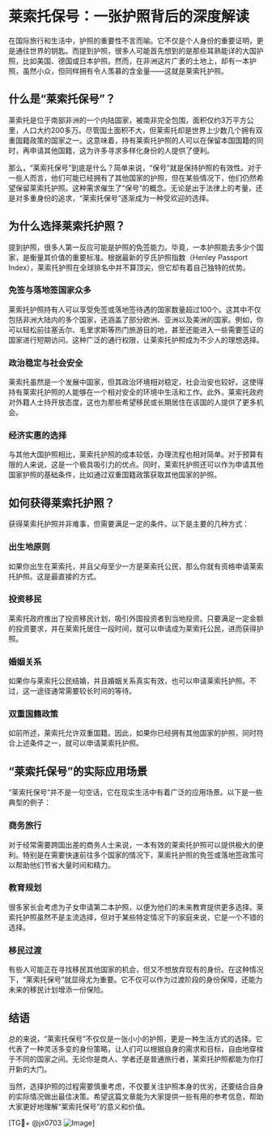 # 莱索托保号：一张护照背后的深度解读

在国际旅行和生活中，护照的重要性不言而喻。它不仅是个人身份的重要证明，更是通往世界的钥匙。而提到护照，很多人可能首先想到的是那些耳熟能详的大国护照，比如美国、德国或日本护照。然而，在非洲这片广袤的土地上，却有一本护照，虽然小众，但同样拥有令人羡慕的含金量——这就是莱索托护照。

## 什么是“莱索托保号”？

莱索托是位于南部非洲的一个内陆国家，被南非完全包围，面积仅约3万平方公里，人口大约200多万。尽管国土面积不大，但莱索托却是世界上少数几个拥有双重国籍政策的国家之一。这意味着，持有莱索托护照的人可以在保留本国国籍的同时，再申请其他国籍，这为许多寻求多样化身份的人提供了便利。

那么，“莱索托保号”到底是什么？简单来说，“保号”就是保持护照的有效性。对于一些人而言，他们可能已经拥有了其他国家的护照，但在某些情况下，他们仍然希望保留莱索托护照。这种需求催生了“保号”的概念。无论是出于法律上的考量，还是对多重身份的追求，“莱索托保号”逐渐成为一种受欢迎的选择。

## 为什么选择莱索托护照？

提到护照，很多人第一反应可能是护照的免签能力。毕竟，一本护照能去多少个国家，是衡量其价值的重要标准。根据最新的亨氏护照指数（Henley Passport Index），莱索托护照在全球排名中并不算顶尖，但它却有着自己独特的优势。

### 免签与落地签国家众多

莱索托护照持有人可以享受免签或落地签待遇的国家数量超过100个。这其中不仅包括非洲大陆内的多个国家，还涵盖了部分欧洲、亚洲以及美洲的国家。例如，你可以轻松前往塞舌尔、毛里求斯等热门旅游目的地，甚至还能进入一些需要签证的国家进行短期访问。这种广泛的通行权限，让莱索托护照成为不少人的理想选择。

### 政治稳定与社会安全

莱索托虽然是一个发展中国家，但其政治环境相对稳定，社会治安也较好。这使得持有莱索托护照的人能够在一个相对安全的环境中生活和工作。此外，莱索托政府对外籍人士持开放态度，这也为那些希望移民或长期居住在该国的人提供了更多机会。

### 经济实惠的选择

与其他大国护照相比，莱索托护照的成本较低，办理流程也相对简单。对于预算有限的人来说，这是一个极具吸引力的优点。同时，莱索托护照还可以作为申请其他国家护照的基础条件，比如通过双重国籍政策获取其他国家的护照。

## 如何获得莱索托护照？

获得莱索托护照并非难事，但需要满足一定的条件。以下是主要的几种方式：

### 出生地原则

如果你出生在莱索托，并且父母至少一方是莱索托公民，那么你就有资格申请莱索托护照。这是最直接的方式。

### 投资移民

莱索托政府推出了投资移民计划，吸引外国投资者到当地投资。只要满足一定金额的投资要求，并在莱索托居住一段时间，就可以申请成为莱索托公民，进而获得护照。

### 婚姻关系

如果你与莱索托公民结婚，并且婚姻关系真实有效，也可以申请莱索托护照。不过，这一途径通常需要较长时间的等待。

### 双重国籍政策

如前所述，莱索托允许双重国籍。因此，如果你已经拥有其他国家的护照，同时符合上述条件之一，就可以申请莱索托护照。

## “莱索托保号”的实际应用场景

“莱索托保号”并不是一句空话，它在现实生活中有着广泛的应用场景。以下是一些典型的例子：

### 商务旅行

对于经常需要跨国出差的商务人士来说，一本有效的莱索托护照可以提供极大的便利。特别是在需要快速前往多个国家的情况下，莱索托护照的免签或落地签政策可以帮助他们节省大量时间和精力。

### 教育规划

很多家长会考虑为子女申请第二本护照，以便为他们的未来教育提供更多选择。莱索托护照虽然不是主流选择，但对于某些特定情况下的家庭来说，它是一个不错的选择。

### 移民过渡

有些人可能正在寻找移民其他国家的机会，但又不想放弃现有的身份。在这种情况下，“莱索托保号”就显得尤为重要。它不仅可以作为过渡阶段的身份保障，还能为未来的移民计划增添一份保险。

## 结语

总的来说，“莱索托保号”不仅仅是一张小小的护照，更是一种生活方式的选择。它代表了一种灵活多变的身份策略，让人们可以根据自身的需求和目标，自由地穿梭于不同的国家之间。无论你是商人、学者还是普通旅行者，莱索托护照都能为你打开新的大门。

当然，选择护照的过程需要慎重考虑，不仅要关注护照本身的优劣，还要结合自身的实际情况做出最佳决策。希望这篇文章能为大家提供一些有用的参考信息，帮助大家更好地理解“莱索托保号”的意义和价值。

[TG💪+ @jx0703 ![Image](https://github.com/user-attachments/assets/dbca1d08-cadb-493c-b0ec-ad6f7a83f270)]